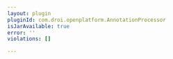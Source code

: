 ```yaml
---
layout: plugin
pluginId: com.droi.openplatform.AnnotationProcessor
isJarAvailable: true
error: ''
violations: []

---
```


